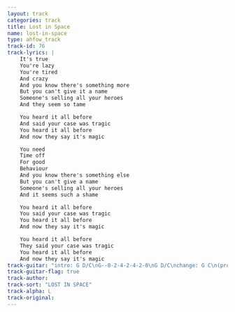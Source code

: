 ```yaml
---
layout: track
categories: track
title: Lost in Space
name: lost-in-space
type: ahfow_track
track-id: 76
track-lyrics: |
    It's true
    You're lazy
    You're tired
    And crazy
    And you know there's something more
    But you can't give it a name
    Someone's selling all your heroes
    And they seem so tame

    You heard it all before
    And said your case was tragic
    You heard it all before
    And now they say it's magic

    You need
    Time off
    For good
    Behaviour
    And you know there's something else
    But you can't give a name
    Someone's selling all your heroes
    And it seems such a shame

    You heard it all before
    You said your case was tragic
    You heard it all before
    And now they say it's magic

    You heard it all before
    They said your case was tragic
    You heard it all before
    And now they say it's magic
track-guitar: "intro: G D/C\nG--0-2-4-2-4-2-0\nG D/C\nchange: G C\n(provided by J Guyer)"
track-guitar-flag: true
track-author: 
track-sort: "LOST IN SPACE"
track-alpha: L
track-original: 
---
```

